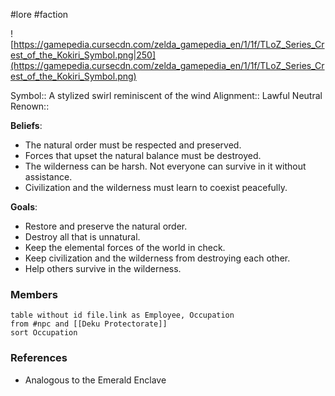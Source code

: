  #lore #faction

![https://gamepedia.cursecdn.com/zelda_gamepedia_en/1/1f/TLoZ_Series_Crest_of_the_Kokiri_Symbol.png|250](https://gamepedia.cursecdn.com/zelda_gamepedia_en/1/1f/TLoZ_Series_Crest_of_the_Kokiri_Symbol.png)

Symbol:: A stylized swirl reminiscent of the wind
Alignment:: Lawful Neutral
Renown:: 

**Beliefs**:

- The natural order must be respected and preserved.
- Forces that upset the natural balance must be destroyed.
- The wilderness can be harsh. Not everyone can survive in it without assistance.
- Civilization and the wilderness must learn to coexist peacefully.

**Goals**:

 - Restore and preserve the natural order.
 - Destroy all that is unnatural.
 - Keep the elemental forces of the world in check.
 - Keep civilization and the wilderness from destroying each other.
 - Help others survive in the wilderness.

### Members

```dataview
table without id file.link as Employee, Occupation
from #npc and [[Deku Protectorate]]
sort Occupation
```

### References

* Analogous to the Emerald Enclave
